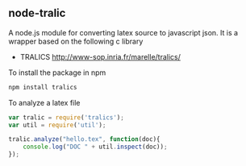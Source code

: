 ## node-tralic
A node.js module for converting latex source to javascript json. It is a wrapper based on the following c library 

* TRALICS <http://www-sop.inria.fr/marelle/tralics/>


To install the package in npm 
```javascript
npm install tralics
```

To analyze a latex file 
```javascript 
var tralic = require('tralics');
var util = require('util');

tralic.analyze("hello.tex", function(doc){
    console.log("DOC " + util.inspect(doc));
});
```
